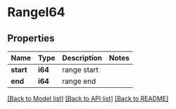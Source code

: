# RangeI64

## Properties

Name | Type | Description | Notes
------------ | ------------- | ------------- | -------------
**start** | **i64** | range start | 
**end** | **i64** | range end | 

[[Back to Model list]](../README.md#documentation-for-models) [[Back to API list]](../README.md#documentation-for-api-endpoints) [[Back to README]](../README.md)


